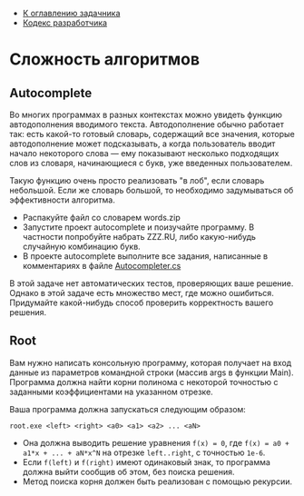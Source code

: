 * [К оглавлению задачника](https://github.com/urfu-code/cs101-main)
* [Кодекс разработчика](https://docs.google.com/document/d/1w8C1VyDPh9_1DaGD6oDJWmHw8V6cWrr469CgMiLGmdE/edit#)

Сложность алгоритмов
===

Autocomplete
---

Во многих программах в разных контекстах можно увидеть функцию автодополнения вводимого текста.
Автодополнение обычно работает так: есть какой-то готовый словарь, содержащий все значения, 
которые автодополнение может подсказывать, а когда пользователь вводит начало некоторого слова — ему 
показывают несколько подходящих слов из словаря, начинающиеся с букв, уже введенных пользователем.

Такую функцию очень просто реализовать "в лоб", если словарь небольшой. 
Если же словарь большой, то необходимо задумываться об эффективности алгоритма.

* Распакуйте файл со словарем words.zip
* Запустите проект autocomplete и поизучайте программу. В частности попробуйте набрать ZZZ.RU, либо какую-нибудь случайную комбинацию букв.
* В проекте autocomplete выполните все задания, написанные в комментариях в файле [Autocompleter.cs](autocomplete/Autocompleter.cs)

В этой задаче нет автоматических тестов, проверяющих ваше решение. Однако в этой задаче есть множество мест, где можно ошибиться.
Придумайте какой-нибудь способ проверить корректность вашего решения.


Root
----

Вам нужно написать консольную программу, которая получает на вход данные из параметров командной строки (массив args в функции Main).
Программа должна найти корни полинома с некоторой точностью с заданными коэффициентами на указанном отрезке.

Ваша программа должна запускаться следующим образом:

```
root.exe <left> <right> <a0> <a1> <a2> ... <aN>
```

* Она должна выводить решение уравнения `f(x) = 0`, где `f(x) = a0 + a1*x + ... + aN*x^N` на отрезке `left..right`, с точностью `1e-6`.
* Если `f(left)` и `f(right)` имеют одинаковый знак, то программа должна выйти сообщив об этом, без поиска решения.
* Метод поиска корня должен быть реализован с помощью рекурсии.

